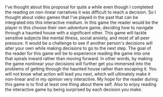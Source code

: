 I've thought about this proposal for quite a while even though I completed the reading on non-linear narratives it was difficult to
reach a decision. So I thought about video games that I've played in the past that can be integrated into this interactive medium. 
In this game the reader would be the player in this choose their own adventure game,  deciding how to navigate through a haunted 
house with a significant other. This game will tackle sensitive subjects like mental illness, social anxiety, and most of all peer
pressure. It would be a challenge to see if another person's decisions will alter your own while making decisions to go to the next 
step. The goal of the reader for this game will be to experience reading the game into one that spirals inward rather than moving 
forward. In other words, by making the game nonlinear your decisions will further get you immersed into the problems of getting 
through the haunted house rather than escaping it. You will not know what action will lead you next, which will ultimately make it 
non-linear and in my opinion very interactive. My hope for the reader during this game is to find at least one thing about there self. 
Also to enjoy reading the interactive game by being surprised by each decision you make. 
